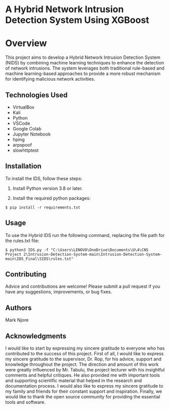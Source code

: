 #  A Hybrid Network Intrusion Detection System Using XGBoost
# Overview
This project aims to develop a Hybrid Network Intrusion Detection System (NIDS) by combining machine learning techniques to enhance the detection of network intrusions. The system leverages both traditional rule-based and machine learning-based approaches to provide a more robust mechanism for identifying malicious network activities.
## Technologies Used
- VirtualBox
- Kali
- Python
- VSCode
- Google Colab
- Jupyter Notebook
- hping
- arpspoof
- slowhttptest
## Installation
To install the IDS, follow these steps:
1. Install Python version 3.8 or later.

2. Install the required python packages:

```
$ pip install -r requirements.txt
```

## Usage
To use the Hybrid IDS run the following command, replacing the file path for the rules.txt file:

```
$ python3 IDS.py -f "C:\Users\LENOVO\OneDrive\Documents\U\4\CNS Project 2\Intrusion-Detection-System-main\Intrusion-Detection-System-main\IDS_Final\SIDS\rules.txt"
```

## Contributing 
Advice and contributions are welcome! Please submit a pull request if you have any suggestions, improvements, or bug fixes.

## Authors 
Mark Njore

## Acknowledgments
I would like to start by expressing my sincere gratitude to everyone who has contributed to the success of this project. First of all, I would like to express my sincere gratitude to the supervisor, Dr. Rop, for his advice, support and knowledge throughout the project. The direction and amount of this work were greatly influenced by Mr. Tabulu, the project lecturer with his insightful comments and helpful critiques. He also provided me with important tools and supporting scientific material that helped in the research and documentation process. I would also like to express my sincere gratitude to my family and friends for their constant support and inspiration.  Finally, we would like to thank the open source community for providing the essential tools and software.

